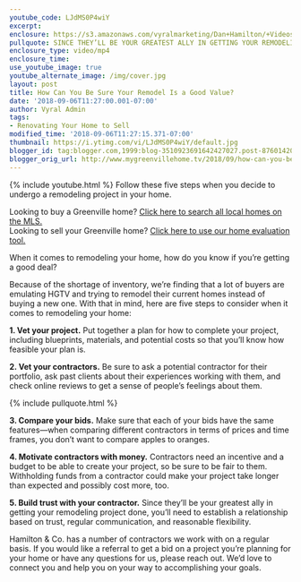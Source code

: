 ```yaml
---
youtube_code: LJdMS0P4wiY
excerpt:
enclosure: https://s3.amazonaws.com/vyralmarketing/Dan+Hamilton/+Videos/2018/Remodeling+%257C+Greenville+Real+Estate+Agent.mp4
pullquote: SINCE THEY’LL BE YOUR GREATEST ALLY IN GETTING YOUR REMODELING PROJECT DONE, YOU’LL NEED TO ESTABLISH A RELATIONSHIP BASED ON TRUST, REGULAR COMMUNICATION, AND REASONABLE FLEXIBILITY.
enclosure_type: video/mp4
enclosure_time:
use_youtube_image: true
youtube_alternate_image: /img/cover.jpg
layout: post
title: How Can You Be Sure Your Remodel Is a Good Value?
date: '2018-09-06T11:27:00.001-07:00'
author: Vyral Admin
tags:
- Renovating Your Home to Sell
modified_time: '2018-09-06T11:27:15.371-07:00'
thumbnail: https://i.ytimg.com/vi/LJdMS0P4wiY/default.jpg
blogger_id: tag:blogger.com,1999:blog-3510923691642427027.post-8760142020780024111
blogger_orig_url: http://www.mygreenvillehome.tv/2018/09/how-can-you-be-sure-your-remodel-is.html
---
```

{% include youtube.html %}
Follow these five steps when you decide to undergo a remodeling project in your home.  

<div class="post-cta">
Looking to buy a Greenville home? <a href="http://www.mygreenvillehome.com/buy/" target="_blank">Click here to search all local homes on the MLS.</a><br>
Looking to sell your Greenville home? <a href="http://www.mygreenvillehome.com/sell/" target="_blank">Click here to use our home evaluation tool.</a>
</div>

When it comes to remodeling your home, how do you know if you’re getting a good deal?

Because of the shortage of inventory, we’re finding that a lot of buyers are emulating HGTV and trying to remodel their current homes instead of buying a new one. With that in mind, here are five steps to consider when it comes to remodeling your home:

**1. Vet your project.** Put together a plan for how to complete your project, including blueprints, materials, and potential costs so that you’ll know how feasible your plan is.

**2. Vet your contractors.** Be sure to ask a potential contractor for their portfolio, ask past clients about their experiences working with them, and check online reviews to get a sense of people’s feelings about them.

{% include pullquote.html %}

**3. Compare your bids.** Make sure that each of your bids have the same features—when comparing different contractors in terms of prices and time frames, you don’t want to compare apples to oranges.

**4. Motivate contractors with money.** Contractors need an incentive and a budget to be able to create your project, so be sure to be fair to them. Withholding funds from a contractor could make your project take longer than expected and possibly cost more, too.

**5. Build trust with your contractor.** Since they’ll be your greatest ally in getting your remodeling project done, you’ll need to establish a relationship based on trust, regular communication, and reasonable flexibility.

Hamilton & Co. has a number of contractors we work with on a regular basis. If you would like a referral to get a bid on a project you’re planning for your home or have any questions for us, please reach out. We’d love to connect you and help you on your way to accomplishing your goals.
